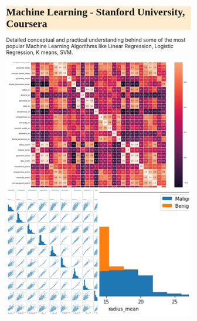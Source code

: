 <h1 style="background-color:BlanchedAlmond;font-family:Candara;">Machine Learning - Stanford University, Coursera</h1>

Detailed conceptual and practical understanding behind some of the most popular Machine Learning Algorithms like Linear Regression, Logistic Regression, K means, SVM.

<img src="/images/EDA_Cancer.jpg?raw=true"/>

